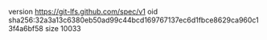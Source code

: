 version https://git-lfs.github.com/spec/v1
oid sha256:32a3a13c6380eb50ad99c44bcd169767137ec6d1fbce8629ca960c13f4a6bf58
size 10033
